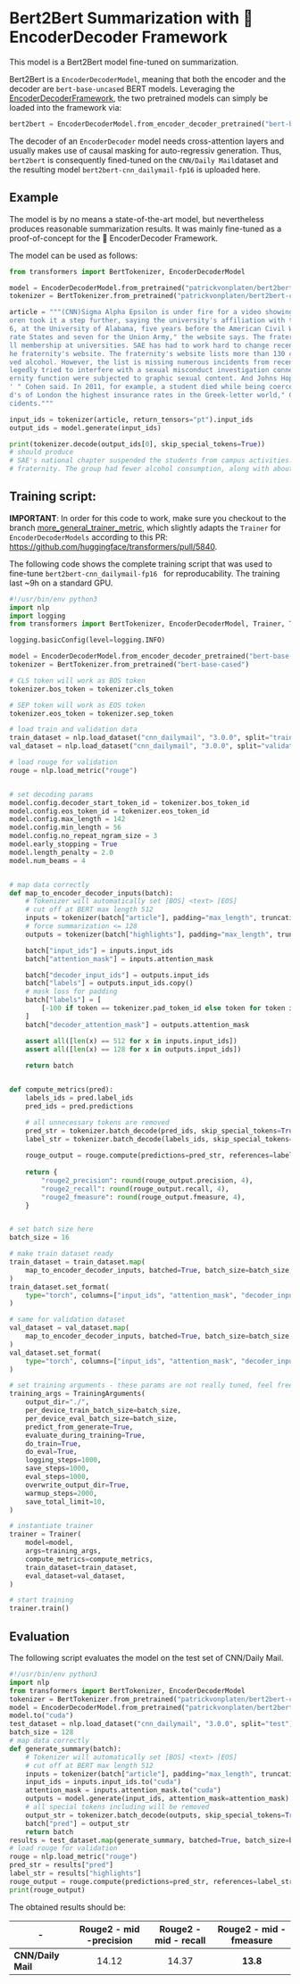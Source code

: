 # Bert2Bert Summarization with 🤗 EncoderDecoder Framework

This model is a Bert2Bert model fine-tuned on summarization.

Bert2Bert is a `EncoderDecoderModel`, meaning that both the encoder and the decoder are `bert-base-uncased` 
BERT models. Leveraging the [EncoderDecoderFramework](https://huggingface.co/transformers/model_doc/encoderdecoder.html#encoder-decoder-models), the 
two pretrained models can simply be loaded into the framework via:

```python
bert2bert = EncoderDecoderModel.from_encoder_decoder_pretrained("bert-base-uncased", "bert-base-uncased")
```

The decoder of an `EncoderDecoder` model needs cross-attention layers and usually makes use of causal 
masking for auto-regressiv generation.
Thus, ``bert2bert`` is consequently fined-tuned on the `CNN/Daily Mail`dataset and the resulting model
`bert2bert-cnn_dailymail-fp16` is uploaded here.

## Example

The model is by no means a state-of-the-art model, but nevertheless 
produces reasonable summarization results. It was mainly fine-tuned 
as a proof-of-concept for the 🤗 EncoderDecoder Framework.

The model can be used as follows:

```python
from transformers import BertTokenizer, EncoderDecoderModel

model = EncoderDecoderModel.from_pretrained("patrickvonplaten/bert2bert-cnn_dailymail-fp16")
tokenizer = BertTokenizer.from_pretrained("patrickvonplaten/bert2bert-cnn_dailymail-fp16")

article = """(CNN)Sigma Alpha Epsilon is under fire for a video showing party-bound fraternity members singing a racist chant. SAE's national chapter suspended the students, but University of Oklahoma President David B
oren took it a step further, saying the university's affiliation with the fraternity is permanently done. The news is shocking, but it's not the first time SAE has faced controversy. SAE was founded March 9, 185
6, at the University of Alabama, five years before the American Civil War, according to the fraternity website. When the war began, the group had fewer than 400 members, of which "369 went to war for the Confede
rate States and seven for the Union Army," the website says. The fraternity now boasts more than 200,000 living alumni, along with about 15,000 undergraduates populating 219 chapters and 20 "colonies" seeking fu
ll membership at universities. SAE has had to work hard to change recently after a string of member deaths, many blamed on the hazing of new recruits, SAE national President Bradley Cohen wrote in a message on t
he fraternity's website. The fraternity's website lists more than 130 chapters cited or suspended for "health and safety incidents" since 2010. At least 30 of the incidents involved hazing, and dozens more invol
ved alcohol. However, the list is missing numerous incidents from recent months. Among them, according to various media outlets: Yale University banned the SAEs from campus activities last month after members al
legedly tried to interfere with a sexual misconduct investigation connected to an initiation rite. Stanford University in December suspended SAE housing privileges after finding sorority members attending a frat
ernity function were subjected to graphic sexual content. And Johns Hopkins University in November suspended the fraternity for underage drinking. "The media has labeled us as the 'nation's deadliest fraternity,
' " Cohen said. In 2011, for example, a student died while being coerced into excessive alcohol consumption, according to a lawsuit. SAE's previous insurer dumped the fraternity. "As a result, we are paying Lloy
d's of London the highest insurance rates in the Greek-letter world," Cohen said. Universities have turned down SAE's attempts to open new chapters, and the fraternity had to close 12 in 18 months over hazing in
cidents."""

input_ids = tokenizer(article, return_tensors="pt").input_ids
output_ids = model.generate(input_ids)

print(tokenizer.decode(output_ids[0], skip_special_tokens=True))
# should produce
# SAE's national chapter suspended the students from campus activities. The fraternity is under fire for a video showing the students singing a racist chant. SAE has had fewer than 400 members of the
# fraternity. The group had fewer alcohol consumption, along with about 15, 000 undergraduates populating 219 chapters.
```

## Training script:

**IMPORTANT**: In order for this code to work, make sure you checkout to the branch 
[more_general_trainer_metric](https://github.com/huggingface/transformers/tree/more_general_trainer_metric), which slightly adapts 
the `Trainer` for `EncoderDecoderModels` according to this PR: https://github.com/huggingface/transformers/pull/5840. 

The following code shows the complete training script that was used to fine-tune `bert2bert-cnn_dailymail-fp16
` for reproducability. The training last ~9h on a standard GPU.

```python
#!/usr/bin/env python3
import nlp
import logging
from transformers import BertTokenizer, EncoderDecoderModel, Trainer, TrainingArguments

logging.basicConfig(level=logging.INFO)

model = EncoderDecoderModel.from_encoder_decoder_pretrained("bert-base-uncased", "bert-base-uncased")
tokenizer = BertTokenizer.from_pretrained("bert-base-cased")

# CLS token will work as BOS token
tokenizer.bos_token = tokenizer.cls_token

# SEP token will work as EOS token
tokenizer.eos_token = tokenizer.sep_token

# load train and validation data
train_dataset = nlp.load_dataset("cnn_dailymail", "3.0.0", split="train")
val_dataset = nlp.load_dataset("cnn_dailymail", "3.0.0", split="validation[:10%]")

# load rouge for validation
rouge = nlp.load_metric("rouge")


# set decoding params
model.config.decoder_start_token_id = tokenizer.bos_token_id
model.config.eos_token_id = tokenizer.eos_token_id
model.config.max_length = 142
model.config.min_length = 56
model.config.no_repeat_ngram_size = 3
model.early_stopping = True
model.length_penalty = 2.0
model.num_beams = 4


# map data correctly
def map_to_encoder_decoder_inputs(batch):
    # Tokenizer will automatically set [BOS] <text> [EOS]
    # cut off at BERT max length 512
    inputs = tokenizer(batch["article"], padding="max_length", truncation=True, max_length=512)
    # force summarization <= 128
    outputs = tokenizer(batch["highlights"], padding="max_length", truncation=True, max_length=128)

    batch["input_ids"] = inputs.input_ids
    batch["attention_mask"] = inputs.attention_mask

    batch["decoder_input_ids"] = outputs.input_ids
    batch["labels"] = outputs.input_ids.copy()
    # mask loss for padding
    batch["labels"] = [
        [-100 if token == tokenizer.pad_token_id else token for token in labels] for labels in batch["labels"]
    ]
    batch["decoder_attention_mask"] = outputs.attention_mask

    assert all([len(x) == 512 for x in inputs.input_ids])
    assert all([len(x) == 128 for x in outputs.input_ids])
    
    return batch


def compute_metrics(pred):
    labels_ids = pred.label_ids
    pred_ids = pred.predictions

    # all unnecessary tokens are removed
    pred_str = tokenizer.batch_decode(pred_ids, skip_special_tokens=True)
    label_str = tokenizer.batch_decode(labels_ids, skip_special_tokens=True)
    
    rouge_output = rouge.compute(predictions=pred_str, references=label_str, rouge_types=["rouge2"])["rouge2"].mid
    
    return {
        "rouge2_precision": round(rouge_output.precision, 4),
        "rouge2_recall": round(rouge_output.recall, 4),
        "rouge2_fmeasure": round(rouge_output.fmeasure, 4),
    }


# set batch size here
batch_size = 16

# make train dataset ready
train_dataset = train_dataset.map(
    map_to_encoder_decoder_inputs, batched=True, batch_size=batch_size, remove_columns=["article", "highlights"],
)
train_dataset.set_format(
    type="torch", columns=["input_ids", "attention_mask", "decoder_input_ids", "decoder_attention_mask", "labels"],
)

# same for validation dataset
val_dataset = val_dataset.map(
    map_to_encoder_decoder_inputs, batched=True, batch_size=batch_size, remove_columns=["article", "highlights"],
)
val_dataset.set_format(
    type="torch", columns=["input_ids", "attention_mask", "decoder_input_ids", "decoder_attention_mask", "labels"],
)

# set training arguments - these params are not really tuned, feel free to change
training_args = TrainingArguments(
    output_dir="./",
    per_device_train_batch_size=batch_size,
    per_device_eval_batch_size=batch_size,
    predict_from_generate=True,
    evaluate_during_training=True,
    do_train=True,
    do_eval=True,
    logging_steps=1000,
    save_steps=1000,
    eval_steps=1000,
    overwrite_output_dir=True,
    warmup_steps=2000,
    save_total_limit=10,
)

# instantiate trainer
trainer = Trainer(
    model=model,
    args=training_args,
    compute_metrics=compute_metrics,
    train_dataset=train_dataset,
    eval_dataset=val_dataset,
)

# start training
trainer.train()
```

## Evaluation

The following script evaluates the model on the test set of 
CNN/Daily Mail.

```python
#!/usr/bin/env python3
import nlp
from transformers import BertTokenizer, EncoderDecoderModel
tokenizer = BertTokenizer.from_pretrained("patrickvonplaten/bert2bert-cnn_dailymail-fp16")
model = EncoderDecoderModel.from_pretrained("patrickvonplaten/bert2bert-cnn_dailymail-fp16")
model.to("cuda")
test_dataset = nlp.load_dataset("cnn_dailymail", "3.0.0", split="test")
batch_size = 128
# map data correctly
def generate_summary(batch):
    # Tokenizer will automatically set [BOS] <text> [EOS]
    # cut off at BERT max length 512
    inputs = tokenizer(batch["article"], padding="max_length", truncation=True, max_length=512, return_tensors="pt")
    input_ids = inputs.input_ids.to("cuda")
    attention_mask = inputs.attention_mask.to("cuda")
    outputs = model.generate(input_ids, attention_mask=attention_mask)
    # all special tokens including will be removed
    output_str = tokenizer.batch_decode(outputs, skip_special_tokens=True)
    batch["pred"] = output_str
    return batch
results = test_dataset.map(generate_summary, batched=True, batch_size=batch_size, remove_columns=["article"])
# load rouge for validation
rouge = nlp.load_metric("rouge")
pred_str = results["pred"]
label_str = results["highlights"]
rouge_output = rouge.compute(predictions=pred_str, references=label_str, rouge_types=["rouge2"])["rouge2"].mid
print(rouge_output)
```

The obtained results should be:

| -   |      Rouge2 - mid -precision      |  Rouge2 - mid - recall | Rouge2 - mid - fmeasure |
|----------|:-------------:|:------:|:------:|
| **CNN/Daily Mail** |  14.12 | 14.37 | **13.8** |
